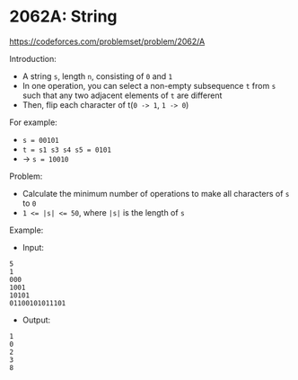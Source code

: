 # 2062A: String

https://codeforces.com/problemset/problem/2062/A

Introduction:

- A string `s`, length `n`, consisting of `0` and `1`
- In one operation, you can select a non-empty subsequence `t` from `s` such that any two adjacent elements of `t` are different
- Then, flip each character of t(`0 -> 1`, `1 -> 0`)

For example:

- `s = 00101`
- `t = s1 s3 s4 s5 = 0101`
- -> `s = 10010`

Problem:

- Calculate the minimum number of operations to make all characters of `s` to `0`
- `1 <= |s| <= 50`, where `|s|` is the length of `s`

Example:

- Input:
```
5
1
000
1001
10101
01100101011101
```

- Output:
```
1
0
2
3
8
```
